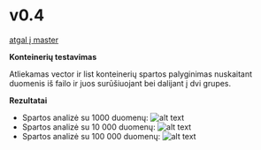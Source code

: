# v0.4
[atgal į master](https://github.com/auteea/Obj_programavimas/tree/main)

**Konteinerių testavimas**

Atliekamas vector ir list konteinerių spartos palyginimas nuskaitant duomenis iš failo ir juos surūšiuojant bei dalijant į dvi grupes.

**Rezultatai**
- Spartos analizė su 1000 duomenų:
![alt text](Spartos_analizė_1000.png)
- Spartos analizė su 10 000 duomenų:
![alt text](Spartos_analizė_10000.png)
- Spartos analizė su 100 000 duomenų:
![alt text](Spartos_analizė_100000.png)
